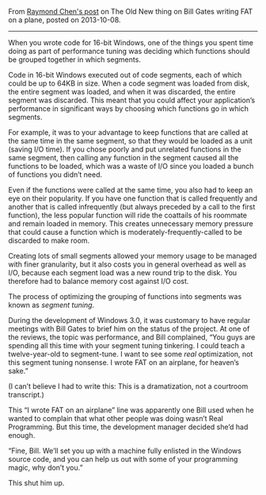 From [Raymond Chen's post](https://devblogs.microsoft.com/oldnewthing/20131008-00/?p=3003) on The Old New thing on Bill Gates writing FAT on a plane, posted on 2013-10-08.

--- 

When you wrote code for 16-bit Windows, one of the things you spent time doing as part of performance tuning was deciding which functions should be grouped together in which segments.

Code in 16-bit Windows executed out of code segments, each of which could be up to 64KB in size. When a code segment was loaded from disk, the entire segment was loaded, and when it was discarded, the entire segment was discarded. This meant that you could affect your application’s performance in significant ways by choosing which functions go in which segments.

For example, it was to your advantage to keep functions that are called at the same time in the same segment, so that they would be loaded as a unit (saving I/O time). If you chose poorly and put unrelated functions in the same segment, then calling any function in the segment caused all the functions to be loaded, which was a waste of I/O since you loaded a bunch of functions you didn’t need.

Even if the functions were called at the same time, you also had to keep an eye on their popularity. If you have one function that is called frequently and another that is called infrequently (but always preceded by a call to the first function), the less popular function will ride the coattails of his roommate and remain loaded in memory. This creates unnecessary memory pressure that could cause a function which is moderately-frequently-called to be discarded to make room.

Creating lots of small segments allowed your memory usage to be managed with finer granularity, but it also costs you in general overhead as well as I/O, because each segment load was a new round trip to the disk. You therefore had to balance memory cost against I/O cost.

The process of optimizing the grouping of functions into segments was known as *segment tuning*.

During the development of Windows 3.0, it was customary to have regular meetings with Bill Gates to brief him on the status of the project. At one of the reviews, the topic was performance, and Bill complained, “You guys are spending all this time with your segment tuning tinkering. I could teach a twelve-year-old to segment-tune. I want to see some *real* optimization, not this segment tuning nonsense. I wrote FAT on an airplane, for heaven’s sake.”

(I can’t believe I had to write this: This is a dramatization, not a courtroom transcript.)

This “I wrote FAT on an airplane” line was apparently one Bill used when he wanted to complain that what other people was doing wasn’t Real Programming. But this time, the development manager decided she’d had enough.

“Fine, Bill. We’ll set you up with a machine fully enlisted in the Windows source code, and you can help us out with some of your programming magic, why don’t you.”

This shut him up.